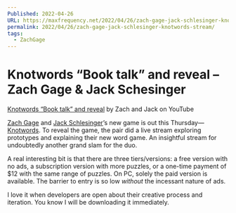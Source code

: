 ```yaml
---
Published: 2022-04-26
URL: https://maxfrequency.net/2022/04/26/zach-gage-jack-schlesinger-knotwords-stream/
permalink: 2022/04/26/zach-gage-jack-schlesinger-knotwords-stream/
tags:
  - ZachGage
---
```

# Knotwords “Book talk” and reveal – Zach Gage & Jack Schesinger

[Knotwords “Book talk” and reveal](https://www.youtube.com/watch?v=OJIA8rwoHfA) by Zach and Jack on YouTube

[Zach Gage](https://twitter.com/helvetica) and [Jack Schlesinger](https://twitter.com/games_by_jack)’s new game is out this Thursday—[Knotwords](http://www.playknotwords.com/). To reveal the game, the pair did a live stream exploring prototypes and explaining their new word game. An insightful stream for undoubtedly another grand slam for the duo.

A real interesting bit is that there are three tiers/versions: a free version with no ads, a subscription version with more puzzles, or a one-time payment of $12 with the same range of puzzles. On PC, solely the paid version is available. The barrier to entry is so low *without* the incessant nature of ads.

I love it when developers are open about their creative process and iteration. You know I will be downloading it immediately.